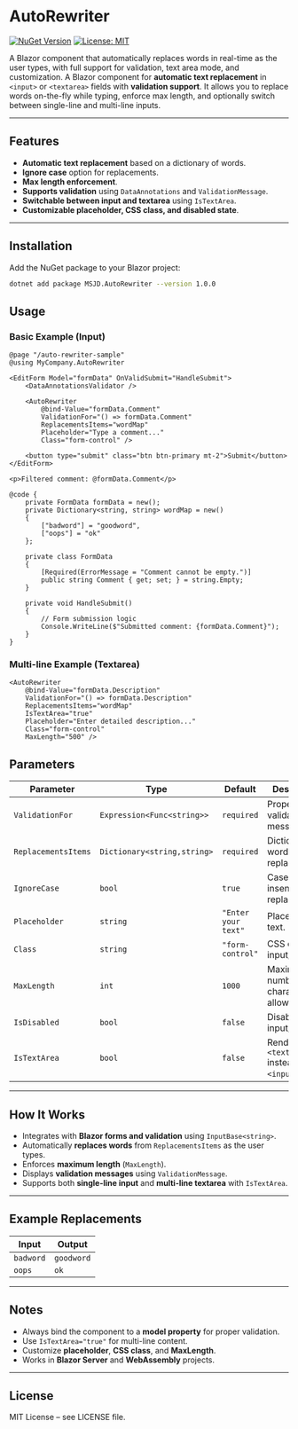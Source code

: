 # AutoRewriter

[![NuGet Version](https://img.shields.io/nuget/v/MSJD.AutoReplacer.svg?style=flat&logo=nuget)](https://www.nuget.org/packages/MSJD.AutoReplacer)
[![License: MIT](https://img.shields.io/badge/License-MIT-yellow.svg)](https://opensource.org/licenses/MIT)

A Blazor component that automatically replaces words in real-time as the user types, with full support for validation, text area mode, and customization.
A Blazor component for **automatic text replacement** in `<input>` or `<textarea>` fields with **validation support**. It allows you to replace words on-the-fly while typing, enforce max length, and optionally switch between single-line and multi-line inputs.

---

## Features

- **Automatic text replacement** based on a dictionary of words.
- **Ignore case** option for replacements.
- **Max length enforcement**.
- **Supports validation** using `DataAnnotations` and `ValidationMessage`.
- **Switchable between input and textarea** using `IsTextArea`.
- **Customizable placeholder, CSS class, and disabled state**.

---

## Installation

Add the NuGet package to your Blazor project:

```bash
dotnet add package MSJD.AutoRewriter --version 1.0.0
```
## Usage

### Basic Example (Input)

```razor
@page "/auto-rewriter-sample"
@using MyCompany.AutoRewriter

<EditForm Model="formData" OnValidSubmit="HandleSubmit">
    <DataAnnotationsValidator />

    <AutoRewriter
        @bind-Value="formData.Comment"
        ValidationFor="() => formData.Comment"
        ReplacementsItems="wordMap"
        Placeholder="Type a comment..."
        Class="form-control" />

    <button type="submit" class="btn btn-primary mt-2">Submit</button>
</EditForm>

<p>Filtered comment: @formData.Comment</p>

@code {
    private FormData formData = new();
    private Dictionary<string, string> wordMap = new()
    {
        ["badword"] = "goodword",
        ["oops"] = "ok"
    };

    private class FormData
    {
        [Required(ErrorMessage = "Comment cannot be empty.")]
        public string Comment { get; set; } = string.Empty;
    }

    private void HandleSubmit()
    {
        // Form submission logic
        Console.WriteLine($"Submitted comment: {formData.Comment}");
    }
}
```

### Multi-line Example (Textarea)

```razor
<AutoRewriter
    @bind-Value="formData.Description"
    ValidationFor="() => formData.Description"
    ReplacementsItems="wordMap"
    IsTextArea="true"
    Placeholder="Enter detailed description..."
    Class="form-control"
    MaxLength="500" />
```

## Parameters

| Parameter           | Type                        | Default               | Description                                      |
|--------------------|-----------------------------|---------------------|--------------------------------------------------|
| `ValidationFor`     | `Expression<Func<string>>`  | `required`          | Property for validation message.                |
| `ReplacementsItems` | `Dictionary<string,string>` | `required`          | Dictionary of word replacements.               |
| `IgnoreCase`        | `bool`                      | `true`              | Case-insensitive replacement.                   |
| `Placeholder`       | `string`                    | `"Enter your text"` | Placeholder text.                               |
| `Class`             | `string`                    | `"form-control"`    | CSS class for input/textarea.                  |
| `MaxLength`         | `int`                       | `1000`              | Maximum number of characters allowed.          |
| `IsDisabled`        | `bool`                      | `false`             | Disable input/textarea.                        |
| `IsTextArea`        | `bool`                      | `false`             | Render a `<textarea>` instead of `<input>`.    |

---

## How It Works

- Integrates with **Blazor forms and validation** using `InputBase<string>`.  
- Automatically **replaces words** from `ReplacementsItems` as the user types.  
- Enforces **maximum length** (`MaxLength`).  
- Displays **validation messages** using `ValidationMessage`.  
- Supports both **single-line input** and **multi-line textarea** with `IsTextArea`.

---

## Example Replacements

| Input     | Output    |
|-----------|----------|
| `badword` | `goodword` |
| `oops`    | `ok`      |

---

## Notes

- Always bind the component to a **model property** for proper validation.  
- Use `IsTextArea="true"` for multi-line content.  
- Customize **placeholder**, **CSS class**, and **MaxLength**.  
- Works in **Blazor Server** and **WebAssembly** projects.  

---

## License

MIT License – see LICENSE file.

